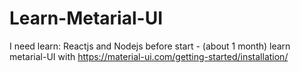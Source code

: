 # Learn-Metarial-UI
I need learn: Reactjs and Nodejs before start - (about 1 month)
learn metarial-UI with https://material-ui.com/getting-started/installation/
